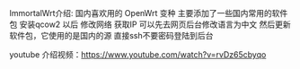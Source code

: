 ImmortalWrt介绍: 国内喜欢用的 OpenWrt 变种
主要添加了一些国内常用的软件包
安装qcow2 以后
修改网络 获取IP
可以先去网页后台修改语言为中文
然后更新软件包，它使用的是国内的源
直接ssh不要密码登陆到后台

youtube 介绍视频：https://www.youtube.com/watch?v=rvDz65cbyqo
